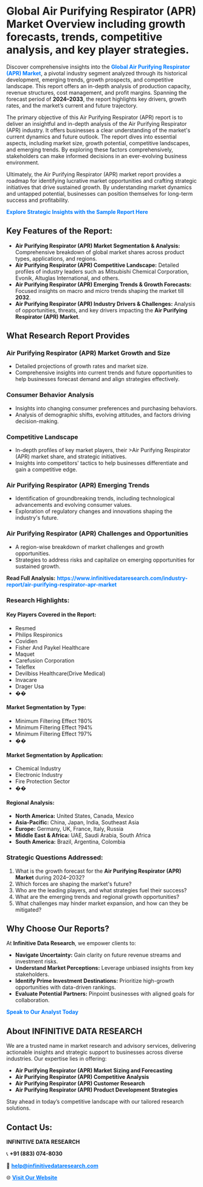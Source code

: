 <h1>Global Air Purifying Respirator (APR) Market Overview including growth forecasts, trends, competitive analysis, and key player strategies.</h1>
<p>
Discover comprehensive insights into the 
<a href="https://www.infinitivedataresearch.com/industry-report/air-purifying-respirator-apr-market" rel="dofollow" style="color: #007BFF; text-decoration: none;"><strong>Global Air Purifying Respirator (APR) Market</strong></a>, a pivotal industry segment analyzed through its historical development, emerging trends, growth prospects, and competitive landscape. This report offers an in-depth analysis of production capacity, revenue structures, cost management, and profit margins. Spanning the forecast period of <strong>2024–2033</strong>, the report highlights key drivers, growth rates, and the market’s current and future trajectory.
</p>
<p>
The primary objective of this Air Purifying Respirator (APR) report is to deliver an insightful and in-depth analysis of the Air Purifying Respirator (APR) industry. It offers businesses a clear understanding of the market's current dynamics and future outlook. The report dives into essential aspects, including market size, growth potential, competitive landscapes, and emerging trends. By exploring these factors comprehensively, stakeholders can make informed decisions in an ever-evolving business environment.
</p>
<p>
Ultimately, the Air Purifying Respirator (APR) market report provides a roadmap for identifying lucrative market opportunities and crafting strategic initiatives that drive sustained growth. By understanding market dynamics and untapped potential, businesses can position themselves for long-term success and profitability.
</p>
<p>
<a href="https://www.infinitivedataresearch.com/request-sample/reportId=105123" style="color: #007BFF; text-decoration: none;"><strong>Explore Strategic Insights with the Sample Report Here</strong></a>
</p>

<h2>Key Features of the Report:</h2>
<ul>
<li><strong>Air Purifying Respirator (APR) Market Segmentation & Analysis:</strong> Comprehensive breakdown of global market shares across product types, applications, and regions.</li>
<li><strong>Air Purifying Respirator (APR) Competitive Landscape:</strong> Detailed profiles of industry leaders such as Mitsubishi Chemical Corporation, Evonik, Altuglas International, and others.</li>
<li><strong>Air Purifying Respirator (APR) Emerging Trends & Growth Forecasts:</strong> Focused insights on macro and micro trends shaping the market till <strong>2032</strong>.</li>
<li><strong>Air Purifying Respirator (APR) Industry Drivers & Challenges:</strong> Analysis of opportunities, threats, and key drivers impacting the <strong>Air Purifying Respirator (APR) Market</strong>.</li>
</ul>

<h2>What Research Report Provides</h2>
<h3>Air Purifying Respirator (APR) Market Growth and Size</h3>
<ul>
<li>Detailed projections of growth rates and market size.</li>
<li>Comprehensive insights into current trends and future opportunities to help businesses forecast demand and align strategies effectively.</li>
</ul>

<h3>Consumer Behavior Analysis</h3>
<ul>
<li>Insights into changing consumer preferences and purchasing behaviors.</li>
<li>Analysis of demographic shifts, evolving attitudes, and factors driving decision-making.</li>
</ul>

<h3>Competitive Landscape</h3>
<ul>
<li>In-depth profiles of key market players, their >Air Purifying Respirator (APR) market share, and strategic initiatives.</li>
<li>Insights into competitors' tactics to help businesses differentiate and gain a competitive edge.</li>
</ul>

<h3>Air Purifying Respirator (APR) Emerging Trends</h3>
<ul>
<li>Identification of groundbreaking trends, including technological advancements and evolving consumer values.</li>
<li>Exploration of regulatory changes and innovations shaping the industry's future.</li>
</ul>

<h3>Air Purifying Respirator (APR) Challenges and Opportunities</h3>
<ul>
<li>A region-wise breakdown of market challenges and growth opportunities.</li>
<li>Strategies to address risks and capitalize on emerging opportunities for sustained growth.</li>
</ul>
<p><strong>Read Full Analysis:</strong> <a href="https://www.infinitivedataresearch.com/industry-report/air-purifying-respirator-apr-market" rel="dofollow" style="color: #007BFF; text-decoration: none;"><strong>https://www.infinitivedataresearch.com/industry-report/air-purifying-respirator-apr-market</strong></a></p>
<h3>Research Highlights:</h3>
<h4>Key Players Covered in the Report:</h4>
<ul><li>Resmed</li><li>Philips Respironics</li><li>Covidien</li><li>Fisher And Paykel Healthcare</li><li>Maquet</li><li>Carefusion Corporation</li><li>Teleflex</li><li>Devilbiss Healthcare(Drive Medical)</li><li>Invacare</li><li>Drager Usa</li><li>��</li></ul>
<h4>Market Segmentation by Type:</h4>
<ul><li>Minimum Filtering Effect ?80%</li><li>Minimum Filtering Effect ?94%</li><li>Minimum Filtering Effect ?97%</li><li>��</li></ul>
<h4>Market Segmentation by Application:</h4>
<ul><li>Chemical Industry</li><li>Electronic Industry</li><li>Fire Protection Sector</li><li>��</li></ul>

<h4>Regional Analysis:</h4>
<ul>
<li><strong>North America:</strong> United States, Canada, Mexico</li>
<li><strong>Asia-Pacific:</strong> China, Japan, India, Southeast Asia</li>
<li><strong>Europe:</strong> Germany, UK, France, Italy, Russia</li>
<li><strong>Middle East & Africa:</strong> UAE, Saudi Arabia, South Africa</li>
<li><strong>South America:</strong> Brazil, Argentina, Colombia</li>
</ul>

<h3>Strategic Questions Addressed:</h3>
<ol>
<li>What is the growth forecast for the <strong>Air Purifying Respirator (APR) Market</strong> during 2024–2032?</li>
<li>Which forces are shaping the market's future?</li>
<li>Who are the leading players, and what strategies fuel their success?</li>
<li>What are the emerging trends and regional growth opportunities?</li>
<li>What challenges may hinder market expansion, and how can they be mitigated?</li>
</ol>

<h2>Why Choose Our Reports?</h2>
<p>At <strong>Infinitive Data Research</strong>, we empower clients to:</p>
<ul>
<li><strong>Navigate Uncertainty:</strong> Gain clarity on future revenue streams and investment risks.</li>
<li><strong>Understand Market Perceptions:</strong> Leverage unbiased insights from key stakeholders.</li>
<li><strong>Identify Prime Investment Destinations:</strong> Prioritize high-growth opportunities with data-driven rankings.</li>
<li><strong>Evaluate Potential Partners:</strong> Pinpoint businesses with aligned goals for collaboration.</li>
</ul>
<p><a href="https://www.infinitivedataresearch.com/industry-report/air-purifying-respirator-apr-market" rel="dofollow" style="color: #007BFF; text-decoration: none;"><strong>Speak to Our Analyst Today</strong></a></p>

<h2>About INFINITIVE DATA RESEARCH</h2>
<p>We are a trusted name in market research and advisory services, delivering actionable insights and strategic support to businesses across diverse industries. Our expertise lies in offering:</p>
<ul>
<li><strong>Air Purifying Respirator (APR) Market Sizing and Forecasting</strong></li>
<li><strong>Air Purifying Respirator (APR) Competitive Analysis</strong></li>
<li><strong>Air Purifying Respirator (APR) Customer Research</strong></li>
<li><strong>Air Purifying Respirator (APR) Product Development Strategies</strong></li>
</ul>
<p>Stay ahead in today’s competitive landscape with our tailored research solutions.</p>

<h2>Contact Us:</h2>
<p><strong>INFINITIVE DATA RESEARCH</strong></p>
<p>📞 <strong>+91 (883) 074-8030</strong></p>
<p>📧 <strong><a href="mailto:help@infinitivedataresearch.com" style="color: #007BFF;">help@infinitivedataresearch.com</a></strong></p>
<p>🌐 <strong><a href="https://www.infinitivedataresearch.com" rel="dofollow" style="color: #007BFF;">Visit Our Website</a></strong></p>
